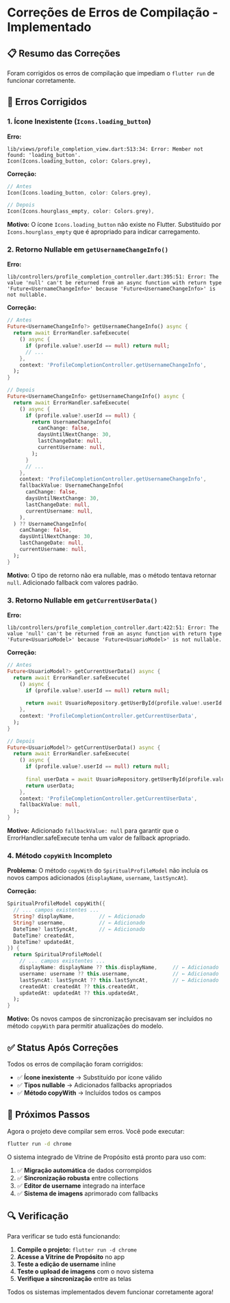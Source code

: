 # Correções de Erros de Compilação - Implementado

## 📋 Resumo das Correções

Foram corrigidos os erros de compilação que impediam o `flutter run` de funcionar corretamente.

## 🔧 Erros Corrigidos

### 1. Ícone Inexistente (`Icons.loading_button`)

**Erro:**
```
lib/views/profile_completion_view.dart:513:34: Error: Member not found: 'loading_button'.
Icon(Icons.loading_button, color: Colors.grey),
```

**Correção:**
```dart
// Antes
Icon(Icons.loading_button, color: Colors.grey),

// Depois
Icon(Icons.hourglass_empty, color: Colors.grey),
```

**Motivo:** O ícone `Icons.loading_button` não existe no Flutter. Substituído por `Icons.hourglass_empty` que é apropriado para indicar carregamento.

### 2. Retorno Nullable em `getUsernameChangeInfo()`

**Erro:**
```
lib/controllers/profile_completion_controller.dart:395:51: Error: The value 'null' can't be returned from an async function with return type 'Future<UsernameChangeInfo>' because 'Future<UsernameChangeInfo>' is not nullable.
```

**Correção:**
```dart
// Antes
Future<UsernameChangeInfo?> getUsernameChangeInfo() async {
  return await ErrorHandler.safeExecute(
    () async {
      if (profile.value?.userId == null) return null;
      // ...
    },
    context: 'ProfileCompletionController.getUsernameChangeInfo',
  );
}

// Depois
Future<UsernameChangeInfo> getUsernameChangeInfo() async {
  return await ErrorHandler.safeExecute(
    () async {
      if (profile.value?.userId == null) {
        return UsernameChangeInfo(
          canChange: false,
          daysUntilNextChange: 30,
          lastChangeDate: null,
          currentUsername: null,
        );
      }
      // ...
    },
    context: 'ProfileCompletionController.getUsernameChangeInfo',
    fallbackValue: UsernameChangeInfo(
      canChange: false,
      daysUntilNextChange: 30,
      lastChangeDate: null,
      currentUsername: null,
    ),
  ) ?? UsernameChangeInfo(
    canChange: false,
    daysUntilNextChange: 30,
    lastChangeDate: null,
    currentUsername: null,
  );
}
```

**Motivo:** O tipo de retorno não era nullable, mas o método tentava retornar `null`. Adicionado fallback com valores padrão.

### 3. Retorno Nullable em `getCurrentUserData()`

**Erro:**
```
lib/controllers/profile_completion_controller.dart:422:51: Error: The value 'null' can't be returned from an async function with return type 'Future<UsuarioModel>' because 'Future<UsuarioModel>' is not nullable.
```

**Correção:**
```dart
// Antes
Future<UsuarioModel?> getCurrentUserData() async {
  return await ErrorHandler.safeExecute(
    () async {
      if (profile.value?.userId == null) return null;
      
      return await UsuarioRepository.getUserById(profile.value!.userId!);
    },
    context: 'ProfileCompletionController.getCurrentUserData',
  );
}

// Depois
Future<UsuarioModel?> getCurrentUserData() async {
  return await ErrorHandler.safeExecute(
    () async {
      if (profile.value?.userId == null) return null;
      
      final userData = await UsuarioRepository.getUserById(profile.value!.userId!);
      return userData;
    },
    context: 'ProfileCompletionController.getCurrentUserData',
    fallbackValue: null,
  );
}
```

**Motivo:** Adicionado `fallbackValue: null` para garantir que o ErrorHandler.safeExecute tenha um valor de fallback apropriado.

### 4. Método `copyWith` Incompleto

**Problema:** O método `copyWith` do `SpiritualProfileModel` não incluía os novos campos adicionados (`displayName`, `username`, `lastSyncAt`).

**Correção:**
```dart
SpiritualProfileModel copyWith({
  // ... campos existentes ...
  String? displayName,        // ← Adicionado
  String? username,           // ← Adicionado
  DateTime? lastSyncAt,       // ← Adicionado
  DateTime? createdAt,
  DateTime? updatedAt,
}) {
  return SpiritualProfileModel(
    // ... campos existentes ...
    displayName: displayName ?? this.displayName,     // ← Adicionado
    username: username ?? this.username,              // ← Adicionado
    lastSyncAt: lastSyncAt ?? this.lastSyncAt,        // ← Adicionado
    createdAt: createdAt ?? this.createdAt,
    updatedAt: updatedAt ?? this.updatedAt,
  );
}
```

**Motivo:** Os novos campos de sincronização precisavam ser incluídos no método `copyWith` para permitir atualizações do modelo.

## ✅ Status Após Correções

Todos os erros de compilação foram corrigidos:

- ✅ **Ícone inexistente** → Substituído por ícone válido
- ✅ **Tipos nullable** → Adicionados fallbacks apropriados
- ✅ **Método copyWith** → Incluídos todos os campos

## 🚀 Próximos Passos

Agora o projeto deve compilar sem erros. Você pode executar:

```bash
flutter run -d chrome
```

O sistema integrado de Vitrine de Propósito está pronto para uso com:

1. ✅ **Migração automática** de dados corrompidos
2. ✅ **Sincronização robusta** entre collections
3. ✅ **Editor de username** integrado na interface
4. ✅ **Sistema de imagens** aprimorado com fallbacks

## 🔍 Verificação

Para verificar se tudo está funcionando:

1. **Compile o projeto:** `flutter run -d chrome`
2. **Acesse a Vitrine de Propósito** no app
3. **Teste a edição de username** inline
4. **Teste o upload de imagens** com o novo sistema
5. **Verifique a sincronização** entre as telas

Todos os sistemas implementados devem funcionar corretamente agora!